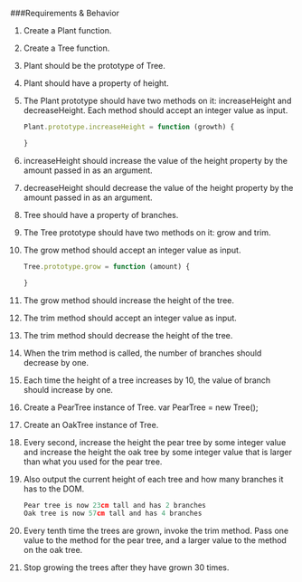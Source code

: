 ###Requirements & Behavior

1.  Create a Plant function.
1.  Create a Tree function.
1.  Plant should be the prototype of Tree.
1.  Plant should have a property of height.
1.  The Plant prototype should have two methods on it: increaseHeight and decreaseHeight. Each method should accept an integer value as input.
	```javascript
	Plant.prototype.increaseHeight = function (growth) {

	}
	```
1.  increaseHeight should increase the value of the height property by the amount passed in as an argument.
1.  decreaseHeight should decrease the value of the height property by the amount passed in as an argument.
1.  Tree should have a property of branches.
1.  The Tree prototype should have two methods on it: grow and trim.
1.  The grow method should accept an integer value as input.
	```javascript
	Tree.prototype.grow = function (amount) {

	}
	```
1.  The grow method should increase the height of the tree.
1.  The trim method should accept an integer value as input.
1.  The trim method should decrease the height of the tree.
1.  When the trim method is called, the number of branches should decrease by one.
1.  Each time the height of a tree increases by 10, the value of branch should increase by one.
1.  Create a PearTree instance of Tree. var PearTree = new Tree();
1.  Create an OakTree instance of Tree.
1.  Every second, increase the height the pear tree by some integer value and increase the height the oak tree by some integer value that is larger than what you used for the pear tree.
1.  Also output the current height of each tree and how many branches it has to the DOM.
	```javascript
	Pear tree is now 23cm tall and has 2 branches
	Oak tree is now 57cm tall and has 4 branches
	```
1.  Every tenth time the trees are grown, invoke the trim method. Pass one value to the method for the pear tree, and a larger value to the method on the oak tree.

1.  Stop growing the trees after they have grown 30 times.